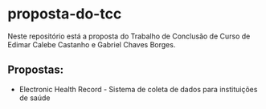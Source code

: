 # proposta-do-tcc

Neste repositório está a proposta do Trabalho de Conclusão de Curso de Edimar Calebe Castanho e Gabriel Chaves Borges.

## Propostas:

* Electronic Health Record - Sistema de coleta de dados para instituições de saúde
